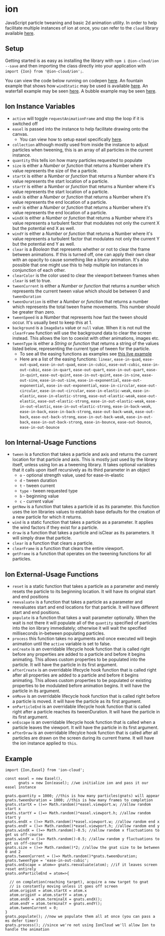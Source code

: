 # ion
JavaScript particle tweaning and basic 2d animation utility. In order to help facilitate multiple instances of ion at once, you can refer to the `cloud` library available [here](https://github.com/ion-cloud/cloud).

## Setup
Getting started is as easy as installing the library with `npm i @ion-cloud/ion --save` and then importing the class directly into your application with `import {Ion} from '@ion-cloud/ion';`. 

You can view the code below running on codepen [here](https://codepen.io/NathanielInman/pen/ogYjwE).
An fountain example that shows how `windStatic` may be used is available [here](https://codepen.io/NathanielInman/pen/LEbpye).
An waterfall example may be seen [here](https://codepen.io/NathanielInman/pen/yyVYXe).
A bubble example may be seen [here](https://codepen.io/NathanielInman/pen/pKyNVb).

## Ion Instance Variables
- `active` will toggle `requestAnimationFrame` and stop the loop if it is switched off
- `easel` is passed into the instance to help facilitate drawing onto the canvas.
  - You can view how to setup easel specifically [here](https://github.com/NathanielInman/ion-cloud#easel-setup).
- `collection` although mostly used from inside the instance to adjust particles when tweening, this is an array of all particles in the current instance.
- `quantity` this tells ion how many particles requested to populate
- `size` is either a *Number* or *function* that returns a Number where it's value represents the size of the a particle.
- `startX` is either a *Number* or *function* that returns a Number where it's value represents the start location of a particle.
- `startY` is either a *Number* or *function* that returns a Number where it's value represents the start location of a particle.
- `endX` is either a *Number* or *function* that returns a Number where it's value represents the end location of a particle.
- `endY` is either a *Number* or *function* that returns a Number where it's value represents the end location of a particle.
- `windX` is either a *Number* or *function* that returns a Number where it's value represents a turbulent factor that modulates not only the current X but the potential end X as well.
- `windY` is either a *Number* or *function* that returns a Number where it's value represents a turbulent factor that modulates not only the current Y but the potential end Y as well.
- `clear` is a *Boolean* that represents whether or not to clear the frame between animations. If this is turned off, one can apply their own clear with an opacity to cause something like a blurry animation. It's also possible that one might use this to help multiple Ion instances in conjunction of each other.
- `clearColor` is the color used to clear the viewport between frames when `clear` is set to true.
- `tweenCurrent` is either a *Number* or *function* that returns a number which represents the current tween value which should be between 0 and `tweenDuration`
- `tweenDuration` is either a *Number* or *function* that returns a number which represents the total tween frame movements. This number should be greater than zero.
- `tweenSpeed` is a *Number* that represents how fast the tween should occur. It's usually best to keep this at 1.
- `background` is a `ImageData` value or `null` value. When it is not null the `clearFrame` function will use the background data to clear the screen instead. This allows the Ion to coexist with other animations, images etc.
- `tweenType` is either a *String* or *function* that returns a string of the values listed below, representing the current type of tween for the particle.
  - To see all the easing functions as examples see [this live example](https://codepen.io/NathanielInman/pen/gKLNQE/)
  - Here are a list of the easing functions: `linear`, `ease-in-quad`, `ease-out-quad`, `ease-in-out-quad`, `ease-in-cubic`, `ease-out-cubic`, `ease-in-out-cubic`, `ease-in-quart`, `ease-out-quart`, `ease-in-out-quart`, `ease-in-quint`, `ease-out-quint`, `ease-in-out-quint`, `ease-in-sine`, `ease-out-sine`, `ease-in-out-sine`, `ease-in-exponential`, `ease-out-exponential`, `ease-in-out-exponential`, `ease-in-circular`, `ease-out-circular`, `ease-in-out-circular`, `ease-in-elastic-weak`, `ease-in-elastic`, `ease-in-elastic-strong`, `ease-out-elastic-weak`, `ease-out-elastic`, `ease-out-elastic-strong`, `ease-in-out-elastic-weak`, `ease-in-out-elastic`, `ease-in-out-elastic-strong`, `ease-in-back-weak`, `ease-in-back`, `ease-in-back-strong`, `ease-out-back-weak`, `ease-out-back`, `ease-out-back-strong`, `ease-in-out-back-weak`, `ease-in-out-back`, `ease-in-out-back-strong`, `ease-in-bounce`, `ease-out-bounce`, `ease-in-out-bounce`

## Ion Internal-Usage Functions
  - `tween` is a function that takes a particle and axis and returns the current location for that particle and axis. This is mostly just used by the library itself, unless using Ion as a tweening library. It takes optional variables that it calls upon itself recursively as its third parameter in an object
    - `o` - optional strength value, used for ease-in-elastic
    - `d` - tween duration
    - `t` - tween current
    - `type` - tween requested type
    - `b` - beginning value
    - `c` - current value`
  - `getNew` is a function that takes a particle id as its parameter. this function uses the ion libraries values to establish base defaults for the creation of a new particle for which it returns.
  - `wind` is a static function that takes a particle as a parameter. It applies the wind factors if they exist for a particle.
  - `draw` is a function that takes a particle and isClear as its parameters. It will simply draw that particle.
  - `clear` is a function that clears a particle.
  - `clearFrame` is a function that clears the entire viewport.
  - `getFrame` is a function that operates on the tweening functions for all particles.

## Ion External-Usage Functions
  - `reset` is a static function that takes a particle as a parameter and merely resets the particle to its beginning location. It will have its original start and end positions
  - `reevaluate` is a function that takes a particle as a parameter and reevaluates start and end locations for that particle. It will have different start and end positions.
  - `populate` is a function that takes a wait parameter optionally. When the wait is not there it will populate all of the `quantity` specified of particles into the ion library immediately; otherwise it will wait the specified milliseconds in-between populating particles.
  - `process` this function takes no arguments and once executed will begin animation until the `active` variable is set to false.
  - `onCreate` is an overridable lifecycle hook function that is called right before any properties are added to a particle and before it begins animating. This allows custom properties to be populated into the particle. It will have the particle in its first argument.
  - `afterCreate` is an overridable lifecycle hook function that is called right after all properties are added to a particle and before it begins animating. This allows custom properties to be populated or existing properties to be modulated before animation begins. It will have the particle in its argument.
  - `onMove` is an overridable lifecycle hook function that is called right before a particle is moved. it will have the particle as its first argument.
  - `onParticleEnd` is an overridable lifecycle hook function that is called right after a particle reaches its tweenDuration. It will have the particle in its first argument.
  - `onEscape` is an overridable lifecycle hook function that is called when a particle leaves the viewport. It will have the particle in its first argument.
  - `afterDraw` is an overridable lifecylce hook function that is called after all particles are drawn on the screen during its current frame. It will have the ion instance applied to `this`.

## Example

```
import {Ion,Easel} from 'ion-cloud';

const easel = new Easel(),
      gnats = new Ion(easel); //we initialize ion and pass it our easel instance

gnats.quantity = 1000; //this is how many particles(gnats) will appear
gnats.tweenDuration = 1000; //this is how many frames to completion
gnats.startX = ()=> Math.random()*easel.viewport.w; //allow random start x
gnats.startY = ()=> Math.random()*easel.viewport.h; //allow random start y
gnats.endX = ()=> Math.random()*easel.viewport.w; //allow random end x
gnats.endY = ()=> Math.random()*easel.viewport.h; //allow random end y
gnats.windX = ()=> Math.random()-0.5; //allow random x fluctuations to get us off-course
gnats.windY = ()=> Math.random()-0.5; //allow random y fluctuations to get us off-course
gnats.size = ()=> Math.random()*2; //allow the gnat size to be between 0 and 2
gnats.tweenCurrent = ()=> Math.random()*gnats.tweenDuration;
gnats.tweenType = 'ease-in-out-cubic';
gnats.onEscape = atom=> gnats.reevaluate(atom); //if it leaves screen reset entirely
gnats.onParticleEnd = atom=>{

  // on completion(reaching target), acquire a new target to gnat
  // is constantly moving unless it goes off screen
  atom.originX = atom.startX = atom.x
  atom.originY = atom.startY = atom.y
  atom.endX = atom.terminalX = gnats.endX();
  atom.endY = atom.terminalY = gnats.endY();
  atom.tweenCurrent = 0;
}
gnats.populate(); //now we populate them all at once (you can pass a ms defer timer)
gnats.process(); //since we're not using IonCloud we'll allow Ion to handle the animation
```
